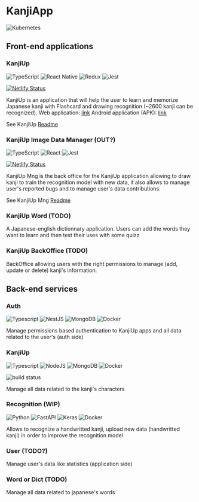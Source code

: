 # KanjiApp

![Kubernetes](https://img.shields.io/badge/kubernetes-%23326ce5.svg?style=for-the-badge&logo=kubernetes&logoColor=white)

## Front-end applications

### KanjiUp

![TypeScript](https://img.shields.io/badge/typescript-%23007ACC.svg?style=for-the-badge&logo=typescript&logoColor=white)
![React Native](https://img.shields.io/badge/react_native-%2320232a.svg?style=for-the-badge&logo=react&logoColor=%2361DAFB)
![Redux](https://img.shields.io/badge/redux-%23593d88.svg?style=for-the-badge&logo=redux&logoColor=white)
![Jest](https://img.shields.io/badge/-jest-%23C21325?style=for-the-badge&logo=jest&logoColor=white)

[![Netlify Status](https://api.netlify.com/api/v1/badges/c8fc660d-c473-4df2-aeae-ce6454a195b2/deploy-status)](https://app.netlify.com/sites/kanjiup-v2/deploys)

KanjiUp is an application that will help the user to learn and memorize Japanese kanji with Flashcard and drawing recognition (~2600 kanji can be recognized).
Web application: [link](https://kanjiup-v2.alexandre-em.fr)
Android application (APK): [link](https://expo.dev/accounts/em-alexandre/projects/kanji-up/builds/589180b0-1839-4333-b05f-d221d3cb628c)

See KanjiUp [Readme](./front/apps/kanji-up/README.md)

### KanjiUp Image Data Manager (OUT?)

![TypeScript](https://img.shields.io/badge/typescript-%23007ACC.svg?style=for-the-badge&logo=typescript&logoColor=white)
![React](https://img.shields.io/badge/react-%2320232a.svg?style=for-the-badge&logo=react&logoColor=%2361DAFB)
![Jest](https://img.shields.io/badge/-jest-%23C21325?style=for-the-badge&logo=jest&logoColor=white)

[![Netlify Status](https://api.netlify.com/api/v1/badges/46972eda-d0d9-4410-a6c3-3ed245938821/deploy-status?branch=main)](https://app.netlify.com/sites/kaleidoscopic-kitsune-1e1cf1/deploys)

KanjiUp Mng is the back office for the KanjiUp application allowing to draw kanji to train the recognition model with new data, it also allows to manage user's reported bugs and to manage user's data contributions.

See KanjiUp Mng [Readme](./front/kanji-mng/README.md)

### KanjiUp Word (TODO)

A Japanese-english dictionnary application.
Users can add the words they want to learn and then test their uses with some quizz

### KanjiUp BackOffice (TODO)

BackOffice allowing users with the right permissions to manage (add, update or delete) kanji's information.

## Back-end services

### Auth

![Typescript](https://img.shields.io/badge/TypeScript-007ACC?style=for-the-badge&logo=typescript&logoColor=white)
![NestJS](https://img.shields.io/badge/nestjs-%23E0234E.svg?style=for-the-badge&logo=nestjs&logoColor=white)
![MongoDB](https://img.shields.io/badge/MongoDB-%234ea94b.svg?style=for-the-badge&logo=mongodb&logoColor=white)
![Docker](https://img.shields.io/badge/docker-%230db7ed.svg?style=for-the-badge&logo=docker&logoColor=white)

Manage permissions based authentication to KanjiUp apps and all data related to the user's (auth side)

### KanjiUp

![Typescript](https://img.shields.io/badge/TypeScript-007ACC?style=for-the-badge&logo=typescript&logoColor=white)
![NodeJS](https://img.shields.io/badge/node.js-6DA55F?style=for-the-badge&logo=node.js&logoColor=white)
![MongoDB](https://img.shields.io/badge/MongoDB-%234ea94b.svg?style=for-the-badge&logo=mongodb&logoColor=white)
![Docker](https://img.shields.io/badge/docker-%230db7ed.svg?style=for-the-badge&logo=docker&logoColor=white)

![build status](https://github.com/alexandre-em/kanji-up/actions/workflows/deploy-back.yaml/badge.svg)

Manage all data related to the kanji's characters

### Recognition (WIP)

![Python](https://img.shields.io/badge/python-3670A0?style=for-the-badge&logo=python&logoColor=ffdd54)
![FastAPI](https://img.shields.io/badge/FastAPI-005571?style=for-the-badge&logo=fastapi)
![Keras](https://img.shields.io/badge/Keras-%23D00000.svg?style=for-the-badge&logo=Keras&logoColor=white)
![Docker](https://img.shields.io/badge/docker-%230db7ed.svg?style=for-the-badge&logo=docker&logoColor=white)

Allows to recognize a handwritted kanji, upload new data (handwritted kanji) in order to improve the recognition model

### User (TODO?)

Manage user's data like statistics (application side)

### Word or Dict (TODO)

Manage all data related to japanese's words
